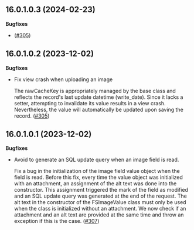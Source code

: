 ## 16.0.1.0.3 (2024-02-23)

**Bugfixes**

- ([\#305](https://github.com/OCA/storage/issues/305))

## 16.0.1.0.2 (2023-12-02)

**Bugfixes**

- Fix view crash when uploading an image

  The rawCacheKey is appropriately managed by the base class and
  reflects the record's last update datetime (write_date). Since it
  lacks a setter, attempting to invalidate its value results in a view
  crash. Nevertheless, the value will automatically be updated upon
  saving the record.
  ([\#305](https://github.com/OCA/storage/issues/305))

## 16.0.1.0.1 (2023-12-02)

**Bugfixes**

- Avoid to generate an SQL update query when an image field is read.

  Fix a bug in the initialization of the image field value object when
  the field is read. Before this fix, every time the value object was
  initialized with an attachment, an assignment of the alt text was done
  into the constructor. This assignment triggered the mark of the field
  as modified and an SQL update query was generated at the end of the
  request. The alt text in the constructor of the FSImageValue class
  must only be used when the class is initialized without an attachment.
  We now check if an attachment and an alt text are provided at the same
  time and throw an exception if this is the case.
  ([\#307](https://github.com/OCA/storage/issues/307))
